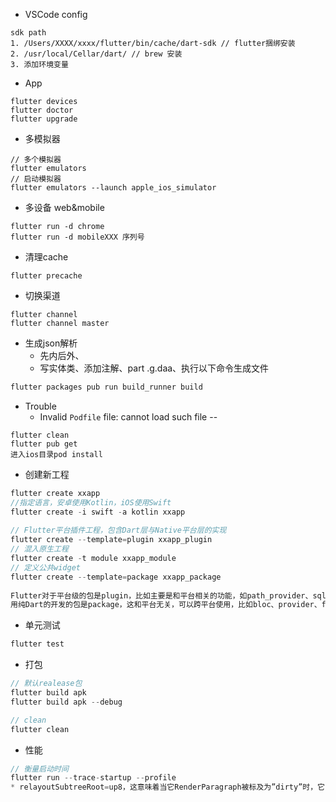 * VSCode config

```shell
sdk path
1. /Users/XXXX/xxxx/flutter/bin/cache/dart-sdk // flutter捆绑安装
2. /usr/local/Cellar/dart/ // brew 安装
3. 添加环境变量
```

* App

```shell
flutter devices
flutter doctor
flutter upgrade
```

* 多模拟器

```shell
// 多个模拟器
flutter emulators
// 启动模拟器
flutter emulators --launch apple_ios_simulator
```

* 多设备 web&mobile

```shell
flutter run -d chrome
flutter run -d mobileXXX 序列号
```

* 清理cache

```shell
flutter precache
```

* 切换渠道

```
flutter channel
flutter channel master
```

* 生成json解析
  * 先内后外、
  * 写实体类、添加注解、part .g.daa、执行以下命令生成文件

```dart
flutter packages pub run build_runner build
```

* Trouble
  *  Invalid `Podfile` file: cannot load such file --

```shell
flutter clean
flutter pub get
进入ios目录pod install
```

* 创建新工程

```dart
flutter create xxapp
//指定语言，安卓使用Kotlin，iOS使用Swift
flutter create -i swift -a kotlin xxapp
  
// Flutter平台插件工程，包含Dart层与Native平台层的实现
flutter create --template=plugin xxapp_plugin
// 混入原生工程
flutter create -t module xxapp_module
// 定义公共widget 
flutter create --template=package xxapp_package
  
Flutter对于平台级的包是plugin，比如主要是和平台相关的功能，如path_provider、sqlfilte,
用纯Dart的开发的包是package，这和平台无关，可以跨平台使用，比如bloc、provider、flutter_star
```

* 单元测试

```dart
flutter test
```

* 打包

```dart
// 默认realease包
flutter build apk
flutter build apk --debug

// clean
flutter clean
```

* 性能

```dart
// 衡量启动时间
flutter run --trace-startup --profile
* relayoutSubtreeRoot=up8，这意味着当它RenderParagraph被标及为”dirty”时，它的八个祖先也必须被标记为”dirty”
```

